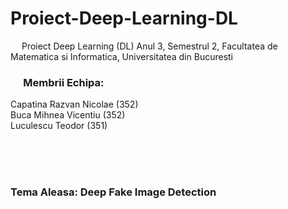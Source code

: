 # Proiect-Deep-Learning-DL
&emsp; Proiect Deep Learning (DL) Anul 3, Semestrul 2, Facultatea de Matematica si Informatica, Universitatea din Bucuresti

### &emsp; Membrii Echipa: <br/>
Capatina Razvan Nicolae ($352$) <br/>
Buca Mihnea Vicentiu ($352$) <br/>
Luculescu Teodor ($351$) <br/>

<br/>
<br/>
<br/>

### Tema Aleasa: Deep Fake Image Detection <br/>

<br/>
<br/>
<br/>


